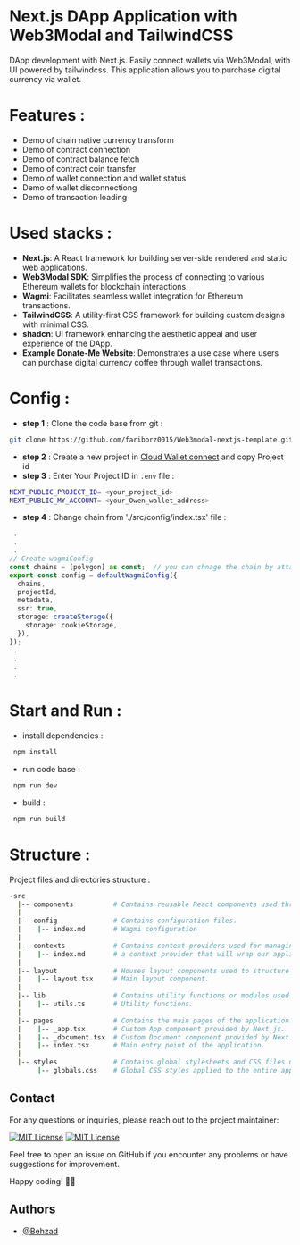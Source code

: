 # Next.js DApp Application with Web3Modal and TailwindCSS

DApp development with Next.js. Easily connect wallets via Web3Modal, with UI powered by tailwindcss. This application allows you to purchase digital currency via wallet.
# Features : 
- Demo of chain native currency transform 
- Demo of contract connection 
- Demo of contract balance fetch 
- Demo of contract coin transfer 
- Demo of wallet connection and wallet status 
- Demo of wallet disconnectiong 
- Demo of transaction loading 

# Used stacks :

  - **Next.js**: A React framework for building server-side rendered and static web applications.
  - **Web3Modal SDK**: Simplifies the process of connecting to various Ethereum wallets for blockchain interactions.
  - **Wagmi**: Facilitates seamless wallet integration for Ethereum transactions.
  - **TailwindCSS**: A utility-first CSS framework for building custom designs with minimal CSS.
  - **shadcn**: UI framework enhancing the aesthetic appeal and user experience of the DApp.
  - **Example Donate-Me Website**: Demonstrates a use case where users can purchase digital currency coffee through wallet transactions.

# Config  :
- **step 1** : Clone the code base from git :
```bash
git clone https://github.com/fariborz0015/Web3modal-nextjs-template.git
```
- **step 2** : Create a new project in [Cloud Wallet connect](https://cloud.walletconnect.com) and copy Project id 
- **step 3** : Enter Your Project ID in `.env` file :
```bash
NEXT_PUBLIC_PROJECT_ID= <your_project_id>
NEXT_PUBLIC_MY_ACCOUNT= <your_Owen_wallet_address>
```
- **step 4** : Change chain from './src/config/index.tsx' file :
```ts
 .
 .
 .
// Create wagmiConfig
const chains = [polygon] as const;  // you can chnage the chain by attantion to your need 
export const config = defaultWagmiConfig({
  chains,
  projectId,
  metadata,
  ssr: true,
  storage: createStorage({
    storage: cookieStorage,
  }),
});
 .
 .
 .
 .
```
# Start and Run   :
- install dependencies :
```bash
 npm install 
```
- run code base  :
```bash
 npm run dev  
```
- build :
```bash
 npm run build  
```

# Structure : 

Project files and directories structure :

```bash 
-src
  |-- components          # Contains reusable React components used throughout the application.
  |
  |-- config              # Contains configuration files.
  |    |-- index.md       # Wagmi configuration
  |
  |-- contexts            # Contains context providers used for managing application-wide state.
  |    |-- index.md       # a context provider that will wrap our application and initialized Web3Modal (createWeb3Modal)
  |
  |-- layout              # Houses layout components used to structure the overall appearance of the application.
  |    |-- layout.tsx     # Main layout component.
  |
  |-- lib                 # Contains utility functions or modules used across different parts of the application.
  |    |-- utils.ts       # Utility functions.
  |
  |-- pages               # Contains the main pages of the application. Each file typically represents a single page or route.
  |    |-- _app.tsx       # Custom App component provided by Next.js.
  |    |-- _document.tsx  # Custom Document component provided by Next.js.
  |    |-- index.tsx      # Main entry point of the application.
  |
  |-- styles              # Contains global stylesheets and CSS files used to style the application.
       |-- globals.css    # Global CSS styles applied to the entire application.
```



## Contact
For any questions or inquiries, please reach out to the project maintainer:

 [![MIT License](https://img.shields.io/badge/Gmail-D14836?style=for-the-badge&logo=gmail&logoColor=white)](mailto:Behzad.rajabalipour@gmail.com)
 [![MIT License](https://img.shields.io/badge/Telegram-2CA5E0?style=for-the-badge&logo=telegram&logoColor=white)](https://t.me/behzad_rjp)



Feel free to open an issue on GitHub if you encounter any problems or have suggestions for improvement.

Happy coding! 👨‍💻
## Authors

- [@Behzad](https://github.com/Behzad-Rajabalipour)

 


 
